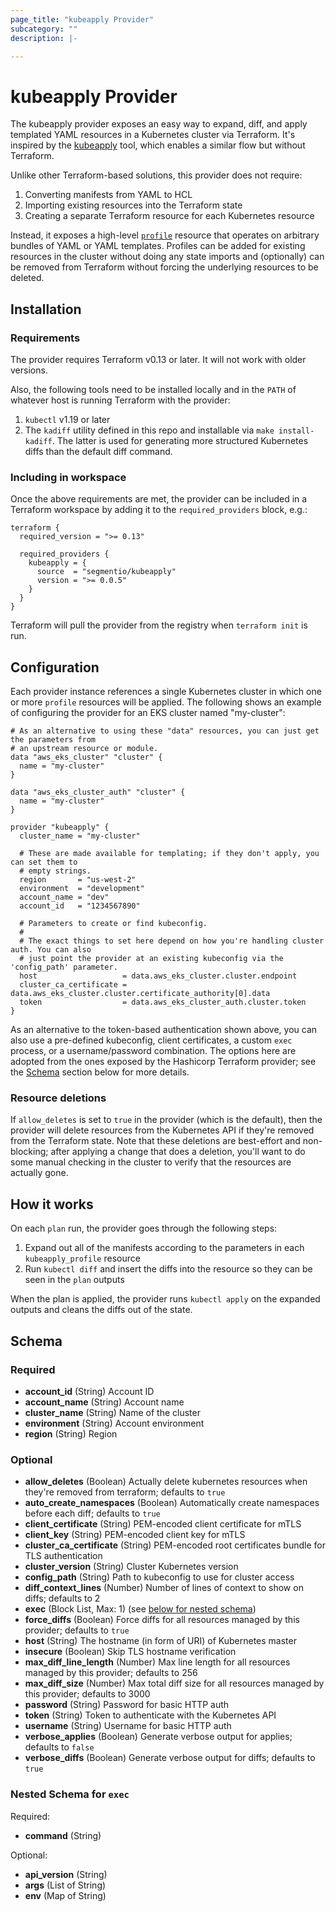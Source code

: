 ```yaml
---
page_title: "kubeapply Provider"
subcategory: ""
description: |-

---
```


# kubeapply Provider

The kubeapply provider exposes an easy way to expand, diff, and apply templated YAML resources
in a Kubernetes cluster via Terraform. It's inspired by the
[kubeapply](https://github.com/segmentio/kubeapply) tool, which enables a similar flow but
without Terraform.

Unlike other Terraform-based solutions, this provider does not require:

1. Converting manifests from YAML to HCL
2. Importing existing resources into the Terraform state
3. Creating a separate Terraform resource for each Kubernetes resource

Instead, it exposes a high-level [`profile`](/docs/resources/profile.md) resource that operates on
arbitrary bundles of YAML or YAML templates. Profiles can be added for existing resources in the
cluster without doing any state imports and (optionally) can be removed from Terraform without
forcing the underlying resources to be deleted.

## Installation

### Requirements

The provider requires Terraform v0.13 or later. It will not work with older versions.

Also, the following tools need to be installed locally and in the `PATH` of whatever host is
running Terraform with the provider:

1. `kubectl` v1.19 or later
2. The `kadiff` utility defined in this repo and installable via `make install-kadiff`. The latter
  is used for generating more structured Kubernetes diffs than the default diff command.


### Including in workspace

Once the above requirements are met, the provider can be included in a Terraform workspace
by adding it to the `required_providers` block, e.g.:

```hcl
terraform {
  required_version = ">= 0.13"

  required_providers {
    kubeapply = {
      source  = "segmentio/kubeapply"
      version = ">= 0.0.5"
    }
  }
}
```

Terraform will pull the provider from the registry when `terraform init` is run.

## Configuration

Each provider instance references a single Kubernetes cluster in which one or
more `profile` resources will be applied. The following shows an example of configuring
the provider for an EKS cluster named "my-cluster":

```hcl
# As an alternative to using these "data" resources, you can just get the parameters from
# an upstream resource or module.
data "aws_eks_cluster" "cluster" {
  name = "my-cluster"
}

data "aws_eks_cluster_auth" "cluster" {
  name = "my-cluster"
}

provider "kubeapply" {
  cluster_name = "my-cluster"

  # These are made available for templating; if they don't apply, you can set them to
  # empty strings.
  region       = "us-west-2"
  environment  = "development"
  account_name = "dev"
  account_id   = "1234567890"

  # Parameters to create or find kubeconfig.
  #
  # The exact things to set here depend on how you're handling cluster auth. You can also
  # just point the provider at an existing kubeconfig via the 'config_path' parameter.
  host                   = data.aws_eks_cluster.cluster.endpoint
  cluster_ca_certificate = data.aws_eks_cluster.cluster.certificate_authority[0].data
  token                  = data.aws_eks_cluster_auth.cluster.token
}
```

As an alternative to the token-based authentication shown above, you can also
use a pre-defined kubeconfig, client certificates, a custom `exec` process, or a username/password
combination. The options here are adopted from the ones exposed by the Hashicorp Terraform
provider; see the [Schema](#schema) section below for more details.

### Resource deletions

If `allow_deletes` is set to `true` in the provider (which is the default), then the
provider will delete resources from the Kubernetes API if they're removed from the Terraform
state. Note that these deletions are best-effort and non-blocking; after applying a change
that does a deletion, you'll want to do some manual checking in the cluster to verify that
the resources are actually gone.

## How it works

On each `plan` run, the provider goes through the following steps:

1. Expand out all of the manifests according to the parameters in each `kubeapply_profile` resource
2. Run `kubectl diff` and insert the diffs into the resource so they can be seen in the `plan` outputs

When the plan is applied, the provider runs `kubectl apply` on the expanded outputs and cleans
the diffs out of the state.

## Schema

### Required

- **account_id** (String) Account ID
- **account_name** (String) Account name
- **cluster_name** (String) Name of the cluster
- **environment** (String) Account environment
- **region** (String) Region

### Optional

- **allow_deletes** (Boolean) Actually delete kubernetes resources when they're removed from terraform; defaults to `true`
- **auto_create_namespaces** (Boolean) Automatically create namespaces before each diff; defaults to `true`
- **client_certificate** (String) PEM-encoded client certificate for mTLS
- **client_key** (String) PEM-encoded client key for mTLS
- **cluster_ca_certificate** (String) PEM-encoded root certificates bundle for TLS authentication
- **cluster_version** (String) Cluster Kubernetes version
- **config_path** (String) Path to kubeconfig to use for cluster access
- **diff_context_lines** (Number) Number of lines of context to show on diffs; defaults to 2
- **exec** (Block List, Max: 1) (see [below for nested schema](#nestedblock--exec))
- **force_diffs** (Boolean) Force diffs for all resources managed by this provider; defaults to `true`
- **host** (String) The hostname (in form of URI) of Kubernetes master
- **insecure** (Boolean) Skip TLS hostname verification
- **max_diff_line_length** (Number) Max line length for all resources managed by this provider; defaults to 256
- **max_diff_size** (Number) Max total diff size for all resources managed by this provider; defaults to 3000
- **password** (String) Password for basic HTTP auth
- **token** (String) Token to authenticate with the Kubernetes API
- **username** (String) Username for basic HTTP auth
- **verbose_applies** (Boolean) Generate verbose output for applies; defaults to `false`
- **verbose_diffs** (Boolean) Generate verbose output for diffs; defaults to `true`

<a id="nestedblock--exec"></a>
### Nested Schema for `exec`

Required:

- **command** (String)

Optional:

- **api_version** (String)
- **args** (List of String)
- **env** (Map of String)
